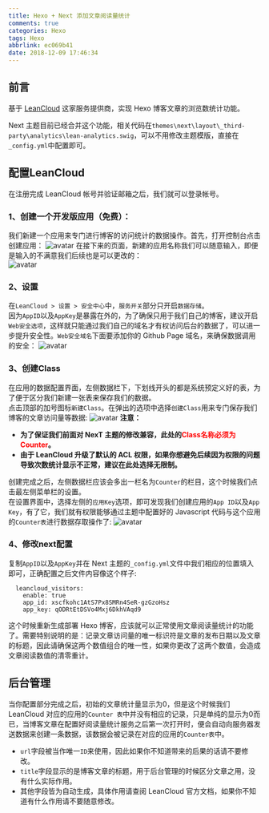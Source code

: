 ```yaml
---
title: Hexo + Next 添加文章阅读量统计
comments: true
categories: Hexo
tags: Hexo
abbrlink: ec069b41
date: 2018-12-09 17:46:34
---
```


## 前言
基于 [LeanCloud](https://leancloud.cn) 这家服务提供商，实现 Hexo 博客文章的浏览数统计功能。  

 Next 主题目前已经合并这个功能，相关代码在`themes\next\layout\_third-party\analytics\lean-analytics.swig`，可以不用修改主题模版，直接在`_config.yml`中配置即可。

## 配置LeanCloud
在注册完成 LeanCloud 帐号并验证邮箱之后，我们就可以登录帐号。

### 1、创建一个开发版应用（免费）：
我们新建一个应用来专门进行博客的访问统计的数据操作。首先，打开控制台点击创建应用：
![avatar](http://pqg06rxde.bkt.clouddn.com/blog/leancloud.png-watermark)
在接下来的页面，新建的应用名称我们可以随意输入，即便是输入的不满意我们后续也是可以更改的：  
![avatar](http://pqg06rxde.bkt.clouddn.com/blog/leancloud-application.png-watermark)

### 2、设置
在`LeanCloud > 设置 > 安全中心`中，`服务开关`部分只开启`数据存储`。  
因为`AppID`以及`AppKey`是暴露在外的，为了确保只用于我们自己的博客，建议开启`Web安全选项`，这样就只能通过我们自己的域名才有权访问后台的数据了，可以进一步提升安全性。`Web安全域名`下面要添加你的 Github Page 域名，来确保数据调用的安全：
![avatar](http://pqg06rxde.bkt.clouddn.com/blog/leancloud-setting.png-watermark)

### 3、创建Class
在应用的数据配置界面，左侧数据栏下，下划线开头的都是系统预定义好的表，为了便于区分我们新建一张表来保存我们的数据。  
点击顶部的加号图标`新建Class`。在弹出的选项中选择`创建Class`用来专门保存我们博客的文章访问量等数据:
![avatar](http://pqg06rxde.bkt.clouddn.com/blog/leancloud-class.png-watermark)
**注意：**
- **为了保证我们前面对 NexT 主题的修改兼容，此处的<font color=red>Class名称必须为Counter</font>。**
- **由于 LeanCloud 升级了默认的 ACL 权限，如果你想避免后续因为权限的问题导致次数统计显示不正常，建议在此处选择无限制。**  

创建完成之后，左侧数据栏应该会多出一栏名为`Counter`的栏目，这个时候我们点击最左侧菜单栏的设置。  
在设置界面中，选择左侧的`应用Key`选项，即可发现我们创建应用的`App ID`以及`App Key`，有了它，我们就有权限能够通过主题中配置好的 Javascript 代码与这个应用的`Counter表`进行数据存取操作了:
![avatar](http://pqg06rxde.bkt.clouddn.com/blog/leancloud-key.png-watermark)

### 4、修改next配置
复制`AppID`以及`AppKey`并在 Next 主题的`_config.yml`文件中我们相应的位置填入即可，正确配置之后文件内容像这个样子:
```
  leancloud_visitors:
    enable: true
    app_id: xscfkohc1AtS7Px8SMRn4SeR-gzGzoHsz
    app_key: qODRtEtDSVo4Mxj6DkhVAqd9
```
这个时候重新生成部署 Hexo 博客，应该就可以正常使用文章阅读量统计的功能了。需要特别说明的是：记录文章访问量的唯一标识符是文章的发布日期以及文章的标题，因此请确保这两个数值组合的唯一性，如果你更改了这两个数值，会造成文章阅读数值的清零重计。

## 后台管理
当你配置部分完成之后，初始的文章统计量显示为0，但是这个时候我们 LeanCloud 对应的应用的`Counter 表`中并没有相应的记录，只是单纯的显示为0而已，当博客文章在配置好阅读量统计服务之后第一次打开时，便会自动向服务器发送数据来创建一条数据，该数据会被记录在对应的应用的`Counter表`中。

- `url`字段被当作唯一`ID`来使用，因此如果你不知道带来的后果的话请不要修改。
- `title`字段显示的是博客文章的标题，用于后台管理的时候区分文章之用，没有什么实际作用。
- 其他字段皆为自动生成，具体作用请查阅 LeanCloud 官方文档，如果你不知道有什么作用请不要随意修改。
